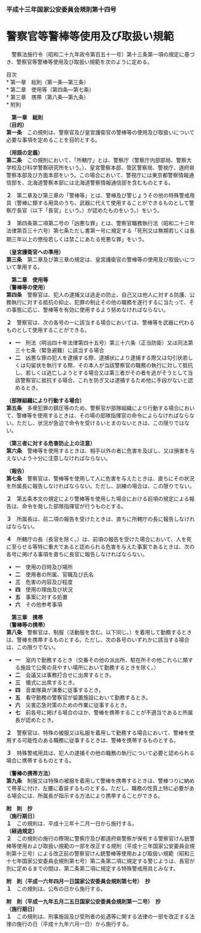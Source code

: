 ### 平成十三年国家公安委員会規則第十四号  
# 警察官等警棒等使用及び取扱い規範  
　警察法施行令（昭和二十九年政令第百五十一号）第十三条第一項の規定に基づき、警察官等警棒等使用及び取扱い規範を次のように定める。  
  
目次  
	* 第一章　総則（第一条―第三条）  
	* 第二章　使用等（第四条―第七条）  
	* 第三章　携帯（第八条―第九条）  
	* 附則  
  
&emsp;**第一章　総則**  
**（目的）**  
**第一条**　この規則は、警察官及び皇宮護衛官の警棒等の使用及び取扱いについて必要な事項を定めることを目的とする。  
  
**（用語の定義）**  
**第二条**　この規則において、「所轄庁」とは、警察庁（警察庁内部部局、警察大学校及び科学警察研究所をいう。）、皇宮警察本部、管区警察局、警視庁、道府県警察本部及び方面本部をいう。この場合において、警視庁には東京都警察情報通信部を、北海道警察本部には北海道警察情報通信部を含むものとする。  
  
**２**　第二章及び第三章の「警棒等」とは、警棒及び警じょうその他の特殊警戒用具（警棒に類する用具のうち、武器に代えて使用することができるものとして警察庁長官（以下「長官」という。）が認めたものをいう。）をいう。  
  
**３**　第四条第二項第二号の「凶悪な罪」とは、警察官職務執行法（昭和二十三年法律第百三十六号）第七条ただし書第一号に規定する「死刑又は無期若しくは長期三年以上の懲役若しくは禁<ruby>こ<rt>ヽ</rt></ruby>にあたる兇悪な罪」をいう。  
  
**（皇宮護衛官への準用）**  
**第三条**　第二章及び第三章の規定は、皇宮護衛官の警棒等の使用及び取扱いについて準用する。  
  
&emsp;**第二章　使用等**  
**（警棒等の使用）**  
**第四条**　警察官は、犯人の逮捕又は逃走の防止、自己又は他人に対する防護、公務執行に対する抵抗の抑止、犯罪の制止その他の職務を遂行するに当たって、その事態に応じ、警棒等を有効に使用するよう努めなければならない。  
  
**２**　警察官は、次の各号の一に該当する場合においては、警棒等を武器に代わるものとして使用することができる。  
* **一**　刑法（明治四十年法律第四十五号）第三十六条（正当防衛）又は同法第三十七条（緊急避難）に該当する場合  
* **二**　凶悪な罪の犯人を逮捕する際、逮捕状により逮捕する際又は勾引状若しくは勾留状を執行する際、その本人が当該警察官の職務の執行に対して抵抗し、若しくは逃亡しようとする場合又は第三者がその者を逃がそうとして当該警察官に抵抗する場合、これを防ぎ又は逮捕するため他に手段がないと認めるとき。  
  
**（部隊組織により行動する場合）**  
**第五条**　多衆犯罪の鎮圧等のため、警察官が部隊組織により行動する場合において、警棒等を使用するときは、その場の部隊指揮官の命令によらなければならない。ただし、状況が急迫で命令を受けるいとまのないときは、この限りではない。  
  
**（第三者に対する危害防止上の注意）**  
**第六条**　警棒等を使用するときは、相手以外の者に危害を及ぼし、又は損害を与えないよう十分に注意しなければならない。  
  
**（報告）**  
**第七条**　警察官は、警棒等を使用して人に危害を与えたときは、直ちにその状況を所属長に報告しなければならない。ただし、訓練の場合は、この限りでない。  
  
**２**　第五条本文の規定により警棒等を使用した場合における前項の規定による報告は、命令を発した部隊指揮官が行うものとする。  
  
**３**　所属長は、前二項の報告を受けたときは、直ちに所轄庁の長に報告しなければならない。  
  
**４**　所轄庁の長（長官を除く。）は、前項の報告を受けた場合において、人を死に至らせる等特に重大であると認められる危害を与えた事案であるときは、次の各号に掲げる事項を直ちに長官に報告しなければならない。  
* **一**　使用の日時及び場所  
* **二**　使用者の所属、官職及び氏名  
* **三**　危害の内容及び程度  
* **四**　使用の理由及び状況  
* **五**　事案に対する処置  
* **六**　その他参考事項  
  
&emsp;**第三章　携帯**  
**（警棒等の携帯）**  
**第八条**　警察官は、制服（活動服を含む。以下同じ。）を着用して勤務するときは、警棒を携帯するものとする。ただし、次の各号のいずれかに該当する場合は、この限りでない。  
* **一**　室内で勤務するとき（交番その他の派出所、駐在所その他これらに類する施設で公衆の見やすい場所において勤務するときを除く。）  
* **二**　会議又は事務打合せに出席するとき。  
* **三**　儀式に出席するとき。  
* **四**　音楽隊員が演奏に従事するとき。  
* **五**　看守勤務の警察官が留置施設において勤務するとき。  
* **六**　災害応急対策のための作業に従事するとき。  
* **七**　前各号に掲げる場合のほか、警棒を携帯することが不適当であると所属長が認めたとき。  
  
**２**　警察官は、特殊の被服又は私服を着用して勤務する場合において、警棒を使用する可能性のある職務に従事するときは、警棒を携帯するものとする。  
  
**３**　特殊警戒用具は、犯人の逮捕その他の職務の執行について必要と認められる場合に携帯するものとする。  
  
**（警棒の携帯方法）**  
**第九条**　制服又は特殊の被服を着用して警棒を携帯するときは、警棒つりに納めて帯革に付け、左腰に着装するものとする。ただし、職務の性質上特に必要がある場合には、所属長が指示する方法により携帯することができる。  
  
**附　則　抄**  
**（施行期日）**  
**１**　この規則は、平成十三年十二月一日から施行する。  
**（経過規定）**  
**２**　この規則の施行の際現に警察庁及び都道府県警察が保有する警察官けん銃警棒等使用および取扱い規範の一部を改正する規則（平成十三年国家公安委員会規則第十三号）による改正前の警察官けん銃警棒等使用および取扱い規範（昭和三十七年国家公安委員会規則第七号）第二条第二項に規定する警じようは、長官が別に定めるまでの間は、第二条第二項に規定する特殊警戒用具とみなす。  
  
**附　則（平成一六年四月一日国家公安委員会規則第七号）　抄**  
**１**　この規則は、公布の日から施行する。  
  
**附　則（平成一九年五月二五日国家公安委員会規則第一二号）　抄**  
**（施行期日）**  
**１**　この規則は、刑事施設及び受刑者の処遇等に関する法律の一部を改正する法律の施行の日（平成十九年六月一日）から施行する。  
  
